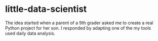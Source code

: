 # little-data-scientist
The idea started when a parent of a 9th grader asked me to create a real Python project for her son. I responded by adapting one of the my tools used daily data analysis.
